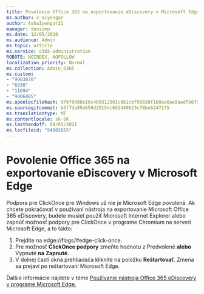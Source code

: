 ```yaml
---
title: Povolenie Office 365 na exportovanie eDiscovery v Microsoft Edge
ms.author: v-aiyengar
author: AshaIyengar21
manager: dansimp
ms.date: 12/05/2020
ms.audience: Admin
ms.topic: article
ms.service: o365-administration
ROBOTS: NOINDEX, NOFOLLOW
localization_priority: Normal
ms.collection: Admin_O365
ms.custom:
- "9003878"
- "6930"
- "11694"
- "9006005"
ms.openlocfilehash: 970f8d80e16c4b0312501c6b1cbf99830f1b0ae6ae8aedfb679ca2cbd9709112
ms.sourcegitcommit: b5f7da89a650d2915dc652449623c78be6247175
ms.translationtype: MT
ms.contentlocale: sk-SK
ms.lasthandoff: 08/05/2021
ms.locfileid: "54002855"
---
```

# <a name="enable-office-365-ediscovery-export-tool-in-microsoft-edge"></a>Povolenie Office 365 na exportovanie eDiscovery v Microsoft Edge

Podpora pre ClickOnce pre Windows už nie je Microsoft Edge povolená. Ak chcete pokračovať v používaní nástroja na exportovanie Microsoft Office 365 eDiscovery, budete musieť použiť Microsoft Internet Explorer alebo zapnúť možnosť podpory pre ClickOnce v programe Chromium na serveri Microsoft Edge, a to takto:

1. Prejdite na edge://flags/#edge-click-once.
1. Pre možnosť **ClickOnce podpory** zmeňte hodnotu z Predvolené **alebo** Vypnuté **na** **Zapnuté.**
1. V dolnej časti okna prehliadača kliknite na položku **Reštartovať**. Zmena sa prejaví po reštartovaní Microsoft Edge.

Ďalšie informácie nájdete v téme [Používanie nástroja Office 365 eDiscovery v programe Microsoft Edge.](https://go.microsoft.com/fwlink/?linkid=2111611)
